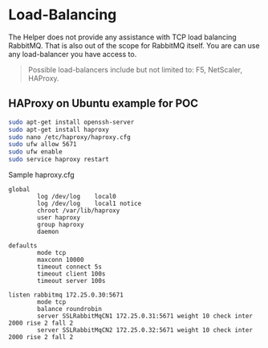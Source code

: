 [title]: # (Load Balancing)
[tags]: # (rabbitmq,load balancing)
[priority]: # (1500)

# Load-Balancing

The Helper does not provide any assistance with TCP load balancing RabbitMQ. That is also out of the scope for RabbitMQ itself. You are can use any load-balancer you have access to.

> Possible load-balancers include but not limited to: F5, NetScaler, HAProxy.

## HAProxy on Ubuntu example for POC

```bash				
sudo apt-get install openssh-server
sudo apt-get install haproxy
sudo nano /etc/haproxy/haproxy.cfg
sudo ufw allow 5671
sudo ufw enable
sudo service haproxy restart
```

Sample haproxy.cfg

```
global
        log /dev/log    local0
        log /dev/log    local1 notice
        chroot /var/lib/haproxy
        user haproxy
        group haproxy
        daemon

defaults
        mode tcp
        maxconn 10000
        timeout connect 5s
        timeout client 100s
        timeout server 100s

listen rabbitmq 172.25.0.30:5671
        mode tcp
        balance roundrobin
        server SSLRabbitMqCN1 172.25.0.31:5671 weight 10 check inter 2000 rise 2 fall 2
        server SSLRabbitMqCN2 172.25.0.32:5671 weight 10 check inter 2000 rise 2 fall 2
```
